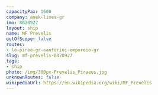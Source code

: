 ```yaml
---
capacityPax: 1600
company: anek-lines-gr
imo: 8020927
layout: ship
name: MF Prevelis
outOfScope: false
routes:
- le-piree-gr-santorini-emporeio-gr
slug: mf-prevelis-8020927
tags:
- ship
photo: /img/300px-Prevelis_Piraeus.jpg
unknownRoutes: false
wikipediaUrl: https://en.wikipedia.org/wiki/MF_Prevelis
---
```

